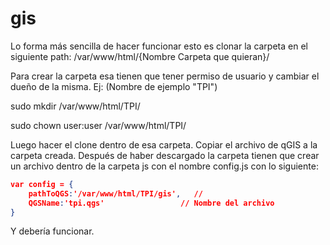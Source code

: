 # gis

Lo forma más sencilla de hacer funcionar esto es clonar la carpeta en el siguiente path:
/var/www/html/{Nombre Carpeta que quieran}/

Para crear la carpeta esa tienen que tener permiso de usuario y cambiar el dueño de la misma.
Ej: (Nombre de ejemplo "TPI")

sudo mkdir /var/www/html/TPI/

sudo chown user:user /var/www/html/TPI/

Luego hacer el clone dentro de esa carpeta.
Copiar el archivo de qGIS a la carpeta creada.
Después de haber descargado la carpeta tienen que crear un archivo dentro de la carpeta js con el nombre config.js con lo siguiente:

```JSON
var config = {
	pathToQGS:'/var/www/html/TPI/gis',   //
	QGSName:'tpi.qgs'                 // Nombre del archivo
}
```

Y debería funcionar.
